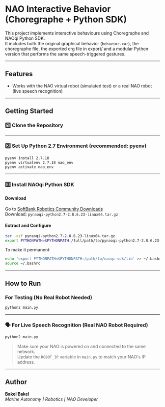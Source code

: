 # NAO Interactive Behavior (Choregraphe + Python SDK)

This project implements interactive behaviours using Choregraphe and NAOqi Python SDK.  
It includes both the original graphical behavior (`behavior.xar`), the choregraphe file, the exported crg file in export/ and a modular Python version that performs the same speech-triggered gestures.

---

## Features

- Works with the NAO virtual robot (simulated test) or a real NAO robot (live speech recognition)

---

##  Getting Started

### 1️⃣ Clone the Repository

---

### 2️⃣ Set Up Python 2.7 Environment (recommended: pyenv)

```bash
pyenv install 2.7.18
pyenv virtualenv 2.7.18 nao_env
pyenv activate nao_env
```

---

### 3️⃣ Install NAOqi Python SDK

#### Download

Go to [SoftBank Robotics Community Downloads](https://community.aldebaran.com/en/resources/software)  
Download: `pynaoqi-python2.7-2.8.6.23-linux64.tar.gz`

#### Extract and Configure

```bash
tar -xzf pynaoqi-python2.7-2.8.6.23-linux64.tar.gz
export PYTHONPATH=$PYTHONPATH:/full/path/to/pynaoqi-python2.7-2.8.6.23-linux64/lib
```

To make it permanent:
```bash
echo 'export PYTHONPATH=$PYTHONPATH:/path/to/naoqi-sdk/lib' >> ~/.bashrc
source ~/.bashrc
```

---

## How to Run

### For Testing (No Real Robot Needed)

```bash
python2 main.py
```

---

### 🗣️ For Live Speech Recognition (Real NAO Robot Required)

```bash
python2 main.py
```

> Make sure your NAO is powered on and connected to the same network.  
> Update the `ROBOT_IP` variable in `main.py` to match your NAO's IP address.

---

## Author

**Bakel Bakel**  
*Marine Autonomy | Robotics | NAO Developer*

